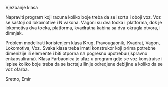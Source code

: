 Vjezbanje klasa

Napraviti program koji racuna koliko boje treba da se iscrta i oboji voz. Voz se sastoji od lokomotive i N vakona. Vagoni su dva tocka i platforma, dok je lokomotiva dva tocka, platforma, kvadratna kabina sa dva okrugla otvora, i dimnjak.

Problem modelirati koristenjem klasa Krug, Pravougaonik, Kvadrat, Vagon, Lokomotiva, Voz. Svaka klasa treba imati konstrukor koji prima potrebne dimenizije ili elemente i biti otporna na pogresnu upotrebu (ispravno enkapsulirana). Klasa Farbaonica je ulaz u program gdje se voz konstruise i ispise koliko boje treba da se iscrtaju linije odredjene debljine a koliko da se voz ofarba.

Sretno,
Emir